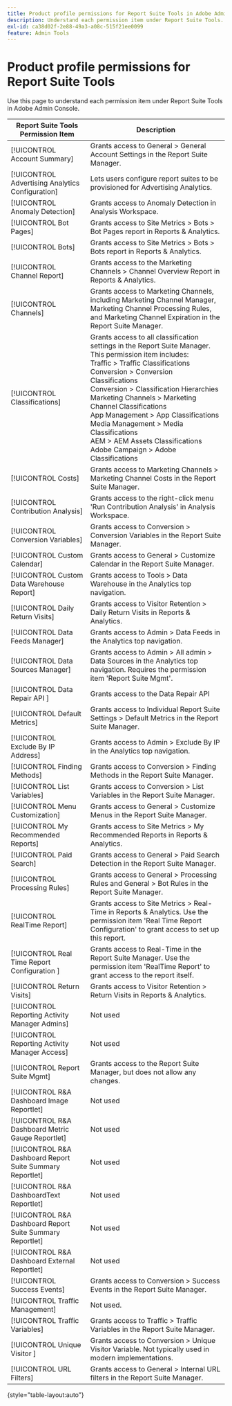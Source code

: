 ```yaml
---
title: Product profile permissions for Report Suite Tools in Adobe Admin Console
description: Understand each permission item under Report Suite Tools.
exl-id: ca38d02f-2e88-49a3-a08c-515f21ee0099
feature: Admin Tools
---
```

# Product profile permissions for Report Suite Tools

Use this page to understand each permission item under Report Suite Tools in Adobe Admin Console.

| Report Suite Tools Permission Item | Description |
|------|------|
| [!UICONTROL Account Summary] | Grants access to General > General Account Settings in the Report Suite Manager. |
| [!UICONTROL Advertising Analytics Configuration] | Lets users configure report suites to be provisioned for Advertising Analytics. |
| [!UICONTROL Anomaly Detection] | Grants access to Anomaly Detection in Analysis Workspace. |
| [!UICONTROL Bot Pages] | Grants access to Site Metrics > Bots > Bot Pages report in Reports & Analytics. |
| [!UICONTROL Bots]| Grants access to Site Metrics > Bots > Bots report in Reports & Analytics. |
| [!UICONTROL Channel Report]| Grants access to the Marketing Channels > Channel Overview Report in Reports & Analytics. |
| [!UICONTROL Channels]| Grants access to Marketing Channels, including Marketing Channel Manager, Marketing Channel Processing Rules, and Marketing Channel Expiration in the Report Suite Manager. |
| [!UICONTROL Classifications] | Grants access to all classification settings in the Report Suite Manager. This permission item includes: <br>Traffic > Traffic Classifications<br>Conversion > Conversion Classifications<br>Conversion > Classification Hierarchies<br>Marketing Channels > Marketing Channel Classifications<br>App Management > App Classifications<br>Media Management > Media Classifications<br>AEM > AEM Assets Classifications<br>Adobe Campaign > Adobe Classifications |
| [!UICONTROL Costs] | Grants access to Marketing Channels > Marketing Channel Costs in the Report Suite Manager. |
| [!UICONTROL Contribution Analysis] | Grants access to the right-click menu 'Run Contribution Analysis' in Analysis Workspace. |
| [!UICONTROL Conversion Variables] | Grants access to Conversion > Conversion Variables in the Report Suite Manager. |
| [!UICONTROL Custom Calendar] | Grants access to General > Customize Calendar in the Report Suite Manager. |
| [!UICONTROL Custom Data Warehouse Report]| Grants access to Tools > Data Warehouse in the Analytics top navigation. |
| [!UICONTROL Daily Return Visits] | Grants access to Visitor Retention > Daily Return Visits in Reports & Analytics. |
| [!UICONTROL Data Feeds Manager] | Grants access to Admin > Data Feeds in the Analytics top navigation. |
| [!UICONTROL Data Sources Manager] | Grants access to Admin > All admin > Data Sources in the Analytics top navigation. Requires the permission item 'Report Suite Mgmt'. |
| [!UICONTROL Data Repair API ]| Grants access to the Data Repair API |
| [!UICONTROL Default Metrics] | Grants access to Individual Report Suite Settings > Default Metrics in the Report Suite Manager. |
| [!UICONTROL Exclude By IP Address] | Grants access to Admin > Exclude By IP in the Analytics top navigation. |
| [!UICONTROL Finding Methods] | Grants access to Conversion > Finding Methods in the Report Suite Manager. |
| [!UICONTROL List Variables]| Grants access to Conversion > List Variables in the Report Suite Manager. |
| [!UICONTROL Menu Customization] | Grants access to General > Customize Menus in the Report Suite Manager. |
| [!UICONTROL My Recommended Reports]| Grants access to Site Metrics > My Recommended Reports in Reports & Analytics. |
| [!UICONTROL Paid Search] | Grants access to General > Paid Search Detection in the Report Suite Manager. |
| [!UICONTROL Processing Rules]| Grants access to General > Processing Rules and General > Bot Rules in the Report Suite Manager. |
| [!UICONTROL RealTime Report] | Grants access to Site Metrics > Real-Time in Reports & Analytics. Use the permission item 'Real Time Report Configuration' to grant access to set up this report. |
| [!UICONTROL Real Time Report Configuration ]| Grants access to Real-Time in the Report Suite Manager. Use the permission item 'RealTime Report' to grant access to the report itself. |
| [!UICONTROL Return Visits] | Grants access to Visitor Retention > Return Visits in Reports & Analytics. |
| [!UICONTROL Reporting Activity Manager Admins] | Not used |
| [!UICONTROL Reporting Activity Manager Access] | Not used |
| [!UICONTROL Report Suite Mgmt] | Grants access to the Report Suite Manager, but does not allow any changes. |
| [!UICONTROL R&A Dashboard Image Reportlet] | Not used |
| [!UICONTROL R&A Dashboard Metric Gauge Reportlet] | Not used |
| [!UICONTROL R&A Dashboard Report Suite Summary Reportlet] | Not used |
| [!UICONTROL R&A DashboardText Reportlet] | Not used |
| [!UICONTROL R&A Dashboard Report Suite Summary Reportlet] | Not used |
| [!UICONTROL R&A Dashboard External Reportlet] | Not used |
| [!UICONTROL Success Events]| Grants access to Conversion > Success Events in the Report Suite Manager. |
| [!UICONTROL Traffic Management] | Not used. |
| [!UICONTROL Traffic Variables] | Grants access to Traffic > Traffic Variables in the Report Suite Manager. |
| [!UICONTROL Unique Visitor ]| Grants access to Conversion > Unique Visitor Variable. Not typically used in modern implementations. |
| [!UICONTROL URL Filters] | Grants access to General > Internal URL filters in the Report Suite Manager. |

{style="table-layout:auto"}